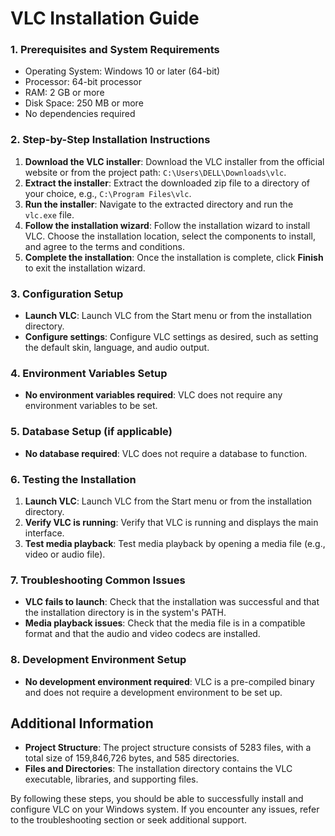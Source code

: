 **VLC Installation Guide**
==========================

### 1. Prerequisites and System Requirements

* Operating System: Windows 10 or later (64-bit)
* Processor: 64-bit processor
* RAM: 2 GB or more
* Disk Space: 250 MB or more
* No dependencies required

### 2. Step-by-Step Installation Instructions

1. **Download the VLC installer**: Download the VLC installer from the official website or from the project path: `C:\Users\DELL\Downloads\vlc`.
2. **Extract the installer**: Extract the downloaded zip file to a directory of your choice, e.g., `C:\Program Files\vlc`.
3. **Run the installer**: Navigate to the extracted directory and run the `vlc.exe` file.
4. **Follow the installation wizard**: Follow the installation wizard to install VLC. Choose the installation location, select the components to install, and agree to the terms and conditions.
5. **Complete the installation**: Once the installation is complete, click **Finish** to exit the installation wizard.

### 3. Configuration Setup

* **Launch VLC**: Launch VLC from the Start menu or from the installation directory.
* **Configure settings**: Configure VLC settings as desired, such as setting the default skin, language, and audio output.

### 4. Environment Variables Setup

* **No environment variables required**: VLC does not require any environment variables to be set.

### 5. Database Setup (if applicable)

* **No database required**: VLC does not require a database to function.

### 6. Testing the Installation

1. **Launch VLC**: Launch VLC from the Start menu or from the installation directory.
2. **Verify VLC is running**: Verify that VLC is running and displays the main interface.
3. **Test media playback**: Test media playback by opening a media file (e.g., video or audio file).

### 7. Troubleshooting Common Issues

* **VLC fails to launch**: Check that the installation was successful and that the installation directory is in the system's PATH.
* **Media playback issues**: Check that the media file is in a compatible format and that the audio and video codecs are installed.

### 8. Development Environment Setup

* **No development environment required**: VLC is a pre-compiled binary and does not require a development environment to be set up.

**Additional Information**
-------------------------

* **Project Structure**: The project structure consists of 5283 files, with a total size of 159,846,726 bytes, and 585 directories.
* **Files and Directories**: The installation directory contains the VLC executable, libraries, and supporting files.

By following these steps, you should be able to successfully install and configure VLC on your Windows system. If you encounter any issues, refer to the troubleshooting section or seek additional support.